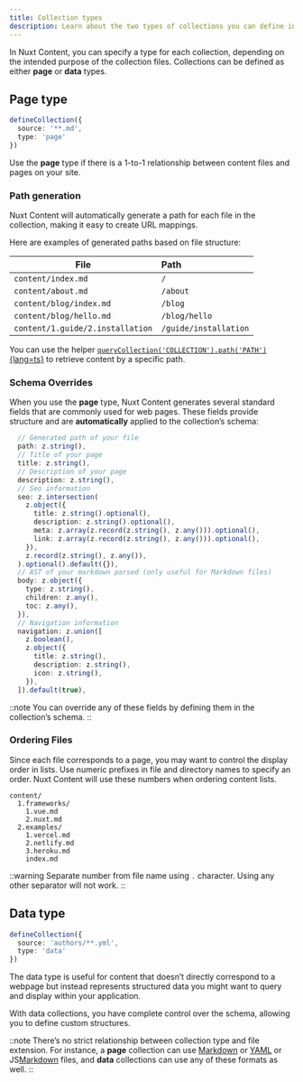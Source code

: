```yaml
---
title: Collection types
description: Learn about the two types of collections you can define in Nuxt Content.
---
```


In Nuxt Content, you can specify a type for each collection, depending on the intended purpose of the collection files. Collections can be defined as either **page** or **data** types.

## Page type

```ts
defineCollection({
  source: '**.md',
  type: 'page'
})
```

Use the **page** type if there is a 1-to-1 relationship between content files and pages on your site. 

### Path generation

Nuxt Content will automatically generate a path for each file in the collection, making it easy to create URL mappings.

Here are examples of generated paths based on file structure:

| File                             | Path         |
| -------------------------------- | :-------------------- |
| `content/index.md`               | `/`                   |
| `content/about.md`               | `/about`              |
| `content/blog/index.md`          | `/blog`               |
| `content/blog/hello.md`          | `/blog/hello`         |
| `content/1.guide/2.installation` | `/guide/installation` |


You can use the helper [`queryCollection('COLLECTION').path('PATH')`{lang=ts}](/composables/query-collection) to retrieve content by a specific path.

### Schema Overrides

When you use the **page** type, Nuxt Content generates several standard fields that are commonly used for web pages. These fields provide structure and are **automatically** applied to the collection’s schema:
```ts
  // Generated path of your file
  path: z.string(),
  // Title of your page
  title: z.string(),
  // Description of your page
  description: z.string(),
  // Seo information
  seo: z.intersection(
    z.object({
      title: z.string().optional(),
      description: z.string().optional(),
      meta: z.array(z.record(z.string(), z.any())).optional(),
      link: z.array(z.record(z.string(), z.any())).optional(),
    }),
    z.record(z.string(), z.any()),
  ).optional().default({}),
  // AST of your markdown parsed (only useful for Markdown files)
  body: z.object({
    type: z.string(),
    children: z.any(),
    toc: z.any(),
  }),
  // Navigation information
  navigation: z.union([
    z.boolean(),
    z.object({
      title: z.string(),
      description: z.string(),
      icon: z.string(),
    }),
  ]).default(true),
```

::note
You can override any of these fields by defining them in the collection’s schema.
::

### Ordering Files

Since each file corresponds to a page, you may want to control the display order in lists. Use numeric prefixes in file and directory names to specify an order. Nuxt Content will use these numbers when ordering content lists.

``` [Directory structure]
content/
  1.frameworks/
    1.vue.md
    2.nuxt.md
  2.examples/
    1.vercel.md
    2.netlify.md
    3.heroku.md
    index.md
```

::warning
Separate number from file name using `.` character. Using any other separator will not work.
::

## Data type

```ts
defineCollection({
  source: 'authors/**.yml',
  type: 'data'
})
```

The data type is useful for content that doesn’t directly correspond to a webpage but instead represents structured data you might want to query and display within your application.

With data collections, you have complete control over the schema, allowing you to define custom structures.

::note
There’s no strict relationship between collection type and file extension. For instance, a **page** collection can use [Markdown](/usage/markdown) or [YAML](/usage/yaml) or JS[Markdown](/usage/json) files, and **data** collections can use any of these formats as well. 
::
